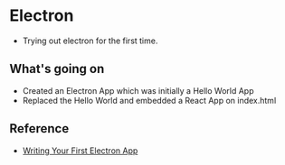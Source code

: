 # Electron
- Trying out electron for the first time.

## What's going on
- Created an Electron App which was initially a Hello World App
- Replaced the Hello World and embedded a React App on index.html

## Reference
- [Writing Your First Electron App](https://electronjs.org/docs/tutorial/first-app)